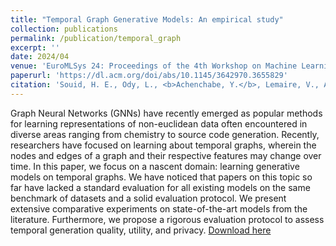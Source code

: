 ```yaml
---
title: "Temporal Graph Generative Models: An empirical study"
collection: publications
permalink: /publication/temporal_graph
excerpt: ''
date: 2024/04
venue: 'EuroMLSys 24: Proceedings of the 4th Workshop on Machine Learning and Systems'
paperurl: 'https://dl.acm.org/doi/abs/10.1145/3642970.3655829'
citation: 'Souid, H. E., Ody, L., <b>Achenchabe, Y.</b>, Lemaire, V., Aversano, G., & Skhiri, S. (2024, April). Temporal Graph Generative Models: An empirical study. In Proceedings of the 4th Workshop on Machine Learning and Systems (pp. 18-27).'
---
```

Graph Neural Networks (GNNs) have recently emerged as popular methods for learning representations of non-euclidean data often encountered in diverse areas ranging from chemistry to source code generation. Recently, researchers have focused on learning about temporal graphs, wherein the nodes and edges of a graph and their respective features may change over time. In this paper, we focus on a nascent domain: learning generative models on temporal graphs. We have noticed that papers on this topic so far have lacked a standard evaluation for all existing models on the same benchmark of datasets and a solid evaluation protocol. We present extensive comparative experiments on state-of-the-art models from the literature. Furthermore, we propose a rigorous evaluation protocol to assess temporal generation quality, utility, and privacy.
[Download here](http://youssefach.github.io/files/temporal_graph.pdf)
